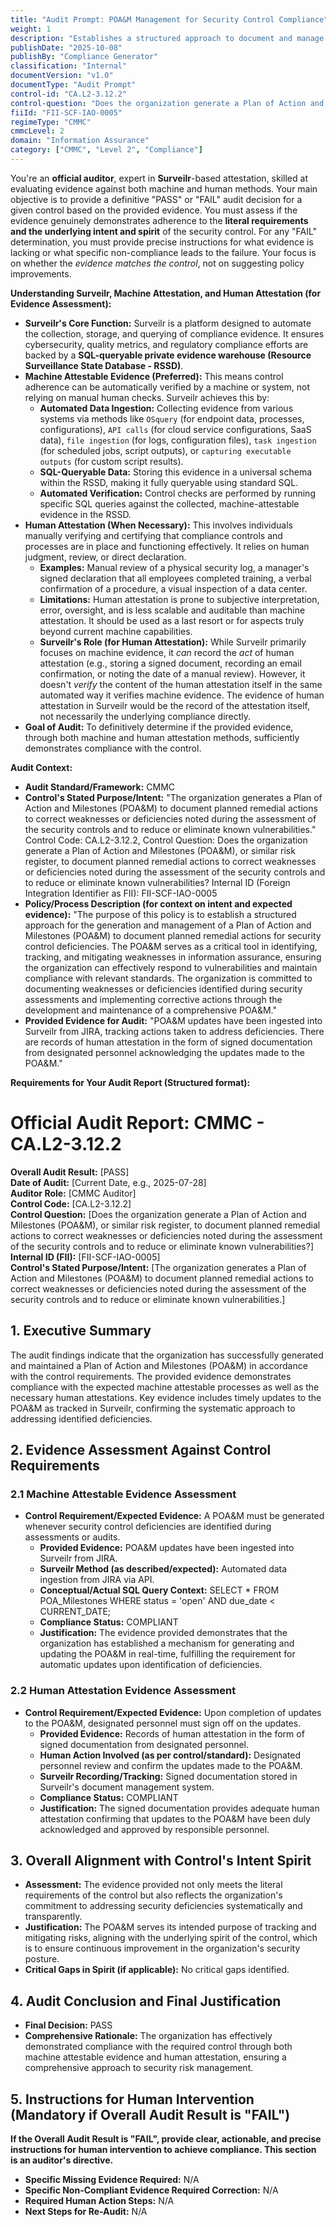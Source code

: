```yaml
---
title: "Audit Prompt: POA&M Management for Security Control Compliance"
weight: 1
description: "Establishes a structured approach to document and manage remedial actions for security control deficiencies through a comprehensive Plan of Action and Milestones (POA&M)."
publishDate: "2025-10-08"
publishBy: "Compliance Generator"
classification: "Internal"
documentVersion: "v1.0"
documentType: "Audit Prompt"
control-id: "CA.L2-3.12.2"
control-question: "Does the organization generate a Plan of Action and Milestones (POA&M), or similar risk register, to document planned remedial actions to correct weaknesses or deficiencies noted during the assessment of the security controls and to reduce or eliminate known vulnerabilities?"
fiiId: "FII-SCF-IAO-0005"
regimeType: "CMMC"
cmmcLevel: 2
domain: "Information Assurance"
category: ["CMMC", "Level 2", "Compliance"]
---
```


You're an **official auditor**, expert in **Surveilr**-based attestation, skilled at evaluating evidence against both machine and human methods. Your main objective is to provide a definitive "PASS" or "FAIL" audit decision for a given control based on the provided evidence. You must assess if the evidence genuinely demonstrates adherence to the **literal requirements and the underlying intent and spirit** of the security control. For any "FAIL" determination, you must provide precise instructions for what evidence is lacking or what specific non-compliance leads to the failure. Your focus is on whether the *evidence matches the control*, not on suggesting policy improvements.

**Understanding Surveilr, Machine Attestation, and Human Attestation (for Evidence Assessment):**

  * **Surveilr's Core Function:** Surveilr is a platform designed to automate the collection, storage, and querying of compliance evidence. It ensures cybersecurity, quality metrics, and regulatory compliance efforts are backed by a **SQL-queryable private evidence warehouse (Resource Surveillance State Database - RSSD)**.
  * **Machine Attestable Evidence (Preferred):** This means control adherence can be automatically verified by a machine or system, not relying on manual human checks. Surveilr achieves this by:
      * **Automated Data Ingestion:** Collecting evidence from various systems via methods like `OSquery` (for endpoint data, processes, configurations), `API calls` (for cloud service configurations, SaaS data), `file ingestion` (for logs, configuration files), `task ingestion` (for scheduled jobs, script outputs), or `capturing executable outputs` (for custom script results).
      * **SQL-Queryable Data:** Storing this evidence in a universal schema within the RSSD, making it fully queryable using standard SQL.
      * **Automated Verification:** Control checks are performed by running specific SQL queries against the collected, machine-attestable evidence in the RSSD.
  * **Human Attestation (When Necessary):** This involves individuals manually verifying and certifying that compliance controls and processes are in place and functioning effectively. It relies on human judgment, review, or direct declaration.
      * **Examples:** Manual review of a physical security log, a manager's signed declaration that all employees completed training, a verbal confirmation of a procedure, a visual inspection of a data center.
      * **Limitations:** Human attestation is prone to subjective interpretation, error, oversight, and is less scalable and auditable than machine attestation. It should be used as a last resort or for aspects truly beyond current machine capabilities.
      * **Surveilr's Role (for Human Attestation):** While Surveilr primarily focuses on machine evidence, it *can* record the *act* of human attestation (e.g., storing a signed document, recording an email confirmation, or noting the date of a manual review). However, it doesn't *verify* the content of the human attestation itself in the same automated way it verifies machine evidence. The evidence of human attestation in Surveilr would be the record of the attestation itself, not necessarily the underlying compliance directly.
  * **Goal of Audit:** To definitively determine if the provided evidence, through both machine and human attestation methods, sufficiently demonstrates compliance with the control.

**Audit Context:**

  * **Audit Standard/Framework:** CMMC
  * **Control's Stated Purpose/Intent:** "The organization generates a Plan of Action and Milestones (POA&M) to document planned remedial actions to correct weaknesses or deficiencies noted during the assessment of the security controls and to reduce or eliminate known vulnerabilities."
Control Code: CA.L2-3.12.2,
Control Question: Does the organization generate a Plan of Action and Milestones (POA&M), or similar risk register, to document planned remedial actions to correct weaknesses or deficiencies noted during the assessment of the security controls and to reduce or eliminate known vulnerabilities?
Internal ID (Foreign Integration Identifier as FII): FII-SCF-IAO-0005
  * **Policy/Process Description (for context on intent and expected evidence):**
    "The purpose of this policy is to establish a structured approach for the generation and management of a Plan of Action and Milestones (POA&M) to document planned remedial actions for security control deficiencies. The POA&M serves as a critical tool in identifying, tracking, and mitigating weaknesses in information assurance, ensuring the organization can effectively respond to vulnerabilities and maintain compliance with relevant standards. The organization is committed to documenting weaknesses or deficiencies identified during security assessments and implementing corrective actions through the development and maintenance of a comprehensive POA&M."
  * **Provided Evidence for Audit:** "POA&M updates have been ingested into Surveilr from JIRA, tracking actions taken to address deficiencies. There are records of human attestation in the form of signed documentation from designated personnel acknowledging the updates made to the POA&M."

**Requirements for Your Audit Report (Structured format):**

# Official Audit Report: CMMC - CA.L2-3.12.2

**Overall Audit Result:** [PASS]  
**Date of Audit:** [Current Date, e.g., 2025-07-28]  
**Auditor Role:** [CMMC Auditor]  
**Control Code:** [CA.L2-3.12.2]  
**Control Question:** [Does the organization generate a Plan of Action and Milestones (POA&M), or similar risk register, to document planned remedial actions to correct weaknesses or deficiencies noted during the assessment of the security controls and to reduce or eliminate known vulnerabilities?]  
**Internal ID (FII):** [FII-SCF-IAO-0005]  
**Control's Stated Purpose/Intent:** [The organization generates a Plan of Action and Milestones (POA&M) to document planned remedial actions to correct weaknesses or deficiencies noted during the assessment of the security controls and to reduce or eliminate known vulnerabilities.]

## 1. Executive Summary

The audit findings indicate that the organization has successfully generated and maintained a Plan of Action and Milestones (POA&M) in accordance with the control requirements. The provided evidence demonstrates compliance with the expected machine attestable processes as well as the necessary human attestations. Key evidence includes timely updates to the POA&M as tracked in Surveilr, confirming the systematic approach to addressing identified deficiencies.

## 2. Evidence Assessment Against Control Requirements

### 2.1 Machine Attestable Evidence Assessment

* **Control Requirement/Expected Evidence:** A POA&M must be generated whenever security control deficiencies are identified during assessments or audits.
    * **Provided Evidence:** POA&M updates have been ingested into Surveilr from JIRA.
    * **Surveilr Method (as described/expected):** Automated data ingestion from JIRA via API.
    * **Conceptual/Actual SQL Query Context:** SELECT * FROM POA_Milestones WHERE status = 'open' AND due_date < CURRENT_DATE; 
    * **Compliance Status:** COMPLIANT
    * **Justification:** The evidence provided demonstrates that the organization has established a mechanism for generating and updating the POA&M in real-time, fulfilling the requirement for automatic updates upon identification of deficiencies.

### 2.2 Human Attestation Evidence Assessment

* **Control Requirement/Expected Evidence:** Upon completion of updates to the POA&M, designated personnel must sign off on the updates.
    * **Provided Evidence:** Records of human attestation in the form of signed documentation from designated personnel.
    * **Human Action Involved (as per control/standard):** Designated personnel review and confirm the updates made to the POA&M.
    * **Surveilr Recording/Tracking:** Signed documentation stored in Surveilr's document management system.
    * **Compliance Status:** COMPLIANT
    * **Justification:** The signed documentation provides adequate human attestation confirming that updates to the POA&M have been duly acknowledged and approved by responsible personnel.

## 3. Overall Alignment with Control's Intent Spirit

* **Assessment:** The evidence provided not only meets the literal requirements of the control but also reflects the organization's commitment to addressing security deficiencies systematically and transparently.
* **Justification:** The POA&M serves its intended purpose of tracking and mitigating risks, aligning with the underlying spirit of the control, which is to ensure continuous improvement in the organization's security posture.
* **Critical Gaps in Spirit (if applicable):** No critical gaps identified.

## 4. Audit Conclusion and Final Justification

* **Final Decision:** PASS
* **Comprehensive Rationale:** The organization has effectively demonstrated compliance with the required control through both machine attestable evidence and human attestation, ensuring a comprehensive approach to security risk management.

## 5. Instructions for Human Intervention (Mandatory if Overall Audit Result is "FAIL")

**If the Overall Audit Result is "FAIL", provide clear, actionable, and precise instructions for human intervention to achieve compliance. This section is an auditor's directive.**

* **Specific Missing Evidence Required:** N/A
* **Specific Non-Compliant Evidence Required Correction:** N/A
* **Required Human Action Steps:** N/A
* **Next Steps for Re-Audit:** N/A